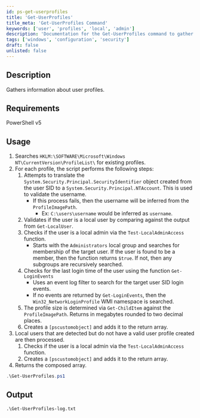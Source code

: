 ```yaml
---
id: ps-get-userprofiles
title: 'Get-UserProfiles'
title_meta: 'Get-UserProfiles Command'
keywords: ['user', 'profiles', 'local', 'admin']
description: 'Documentation for the Get-UserProfiles command to gather information about user profiles on a Windows system.'
tags: ['windows', 'configuration', 'security']
draft: false
unlisted: false
---
```

## Description
Gathers information about user profiles.

## Requirements
PowerShell v5

## Usage
1. Searches `HKLM:\SOFTWARE\Microsoft\Windows NT\CurrentVersion\ProfileList\` for existing profiles.
2. For each profile, the script performs the following steps:
    1. Attempts to translate the `System.Security.Principal.SecurityIdentifier` object created from the user SID to a `System.Security.Principal.NTAccount`. This is used to validate the username.
        - If this process fails, then the username will be inferred from the `ProfileImagePath`.
            - Ex: `C:\users\username` would be inferred as `username`.
    2. Validates if the user is a local user by comparing against the output from `Get-LocalUser`.
    3. Checks if the user is a local admin via the `Test-LocalAdminAccess` function.
        - Starts with the `Administrators` local group and searches for membership of the target user. If the user is found to be a member, then the function returns `$true`. If not, then any subgroups are recursively searched.
    4. Checks for the last login time of the user using the function `Get-LoginEvents`
        - Uses an event log filter to search for the target user SID login events.
        - If no events are returned by `Get-LoginEvents`, then the `Win32_NetworkLoginProfile` WMI namespace is searched.
    5. The profile size is determined via `Get-ChildItem` against the `ProfileImagePath`. Returns in megabytes rounded to two decimal places.
    6. Creates a `[pscustomobject]` and adds it to the return array.
3. Local users that are detected but do not have a valid user profile created are then processed.
    1. Checks if the user is a local admin via the `Test-LocalAdminAccess` function.
    2. Creates a `[pscustomobject]` and adds it to the return array.
4. Returns the composed array.



```powershell
.\Get-UserProfiles.ps1
```

## Output
    .\Get-UserProfiles-log.txt
